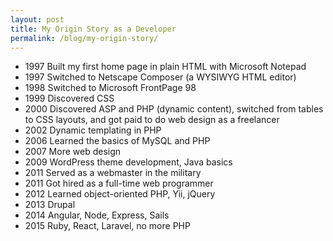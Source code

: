 ```yaml
---
layout: post
title: My Origin Story as a Developer
permalink: /blog/my-origin-story/
---
```


- 1997 Built my first home page in plain HTML with Microsoft Notepad
- 1997 Switched to Netscape Composer (a WYSIWYG HTML editor)
- 1998 Switched to Microsoft FrontPage 98
- 1999 Discovered CSS
- 2000 Discovered ASP and PHP (dynamic content), switched from tables to CSS layouts, and got paid to do web design as a freelancer
- 2002 Dynamic templating in PHP
- 2006 Learned the basics of MySQL and PHP
- 2007 More web design
- 2009 WordPress theme development, Java basics
- 2011 Served as a webmaster in the military
- 2011 Got hired as a full-time web programmer
- 2012 Learned object-oriented PHP, Yii, jQuery
- 2013 Drupal
- 2014 Angular, Node, Express, Sails
- 2015 Ruby, React, Laravel, no more PHP
